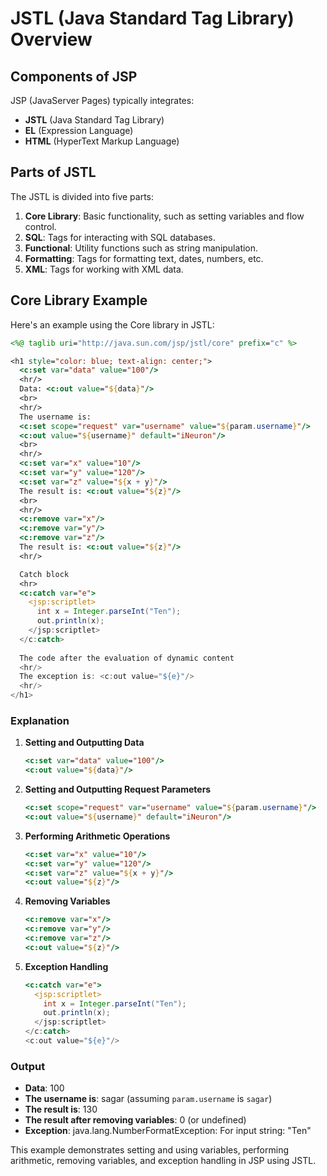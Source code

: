 # JSTL (Java Standard Tag Library) Overview

## Components of JSP
JSP (JavaServer Pages) typically integrates:
- **JSTL** (Java Standard Tag Library)
- **EL** (Expression Language)
- **HTML** (HyperText Markup Language)

## Parts of JSTL
The JSTL is divided into five parts:
1. **Core Library**: Basic functionality, such as setting variables and flow control.
2. **SQL**: Tags for interacting with SQL databases.
3. **Functional**: Utility functions such as string manipulation.
4. **Formatting**: Tags for formatting text, dates, numbers, etc.
5. **XML**: Tags for working with XML data.

## Core Library Example

Here's an example using the Core library in JSTL:

```jsp
<%@ taglib uri="http://java.sun.com/jsp/jstl/core" prefix="c" %>

<h1 style="color: blue; text-align: center;">
  <c:set var="data" value="100"/>
  <hr/>
  Data: <c:out value="${data}"/>
  <br>
  <hr/>
  The username is: 
  <c:set scope="request" var="username" value="${param.username}"/>
  <c:out value="${username}" default="iNeuron"/>
  <br>
  <hr/>
  <c:set var="x" value="10"/>
  <c:set var="y" value="120"/>
  <c:set var="z" value="${x + y}"/>
  The result is: <c:out value="${z}"/>
  <br>
  <hr/>
  <c:remove var="x"/>
  <c:remove var="y"/>
  <c:remove var="z"/>
  The result is: <c:out value="${z}"/>
  <hr/>

  Catch block
  <hr>
  <c:catch var="e">
    <jsp:scriptlet>
      int x = Integer.parseInt("Ten");
      out.println(x);
    </jsp:scriptlet>
  </c:catch>
  
  The code after the evaluation of dynamic content
  <hr/>
  The exception is: <c:out value="${e}"/>
  <hr/>
</h1>
```

### Explanation

1. **Setting and Outputting Data**
   ```jsp
   <c:set var="data" value="100"/>
   <c:out value="${data}"/>
   ```

2. **Setting and Outputting Request Parameters**
   ```jsp
   <c:set scope="request" var="username" value="${param.username}"/>
   <c:out value="${username}" default="iNeuron"/>
   ```

3. **Performing Arithmetic Operations**
   ```jsp
   <c:set var="x" value="10"/>
   <c:set var="y" value="120"/>
   <c:set var="z" value="${x + y}"/>
   <c:out value="${z}"/>
   ```

4. **Removing Variables**
   ```jsp
   <c:remove var="x"/>
   <c:remove var="y"/>
   <c:remove var="z"/>
   <c:out value="${z}"/>
   ```

5. **Exception Handling**
   ```jsp
   <c:catch var="e">
     <jsp:scriptlet>
       int x = Integer.parseInt("Ten");
       out.println(x);
     </jsp:scriptlet>
   </c:catch>
   <c:out value="${e}"/>
   ```

### Output

- **Data**: 100
- **The username is**: sagar (assuming `param.username` is `sagar`)
- **The result is**: 130
- **The result after removing variables**: 0 (or undefined)
- **Exception**: java.lang.NumberFormatException: For input string: "Ten"

This example demonstrates setting and using variables, performing arithmetic, removing variables, and exception handling in JSP using JSTL.